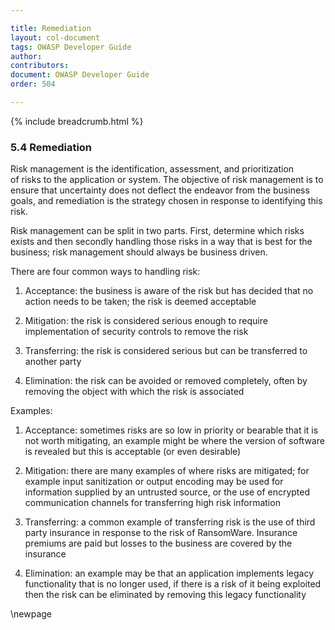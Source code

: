 ```yaml
---

title: Remediation
layout: col-document
tags: OWASP Developer Guide
author:
contributors:
document: OWASP Developer Guide
order: 504

---
```


{% include breadcrumb.html %}
### 5.4 Remediation

Risk management is the identification, assessment, and prioritization of risks to the application or system.
The objective of risk management is to ensure that uncertainty does not deflect the endeavor from the business goals,
and remediation is the strategy chosen in response to identifying this risk.

Risk management can be split in two parts. First, determine which risks exists and then secondly handling those risks in a way that is best for the business;
risk management should always be business driven.

There are four common ways to handling risk:

1. Acceptance: the business is aware of the risk but has decided that no action needs to be taken; the risk is deemed acceptable

2. Mitigation: the risk is considered serious enough to require implementation of security controls to remove the risk

3. Transferring: the risk is considered serious but can be transferred to another party

4. Elimination: the risk can be avoided or removed completely, often by removing the object with which the risk is associated

Examples:

1. Acceptance: sometimes risks are so low in priority or bearable that it is not worth mitigating,
    an example might be where the version of software is revealed but this is acceptable (or even desirable)

2. Mitigation: there are many examples of where risks are mitigated;
    for example input sanitization or output encoding may be used for information supplied by an untrusted source,
    or the use of encrypted communication channels for transferring high risk information

3. Transferring: a common example of transferring risk is the use of third party insurance in response to the risk of RansomWare.
    Insurance premiums are paid but losses to the business are covered by the insurance

4. Elimination: an example may be that an application implements legacy functionality that is no longer used,
    if there is a risk of it being exploited then the risk can be eliminated by removing this legacy functionality

\newpage
